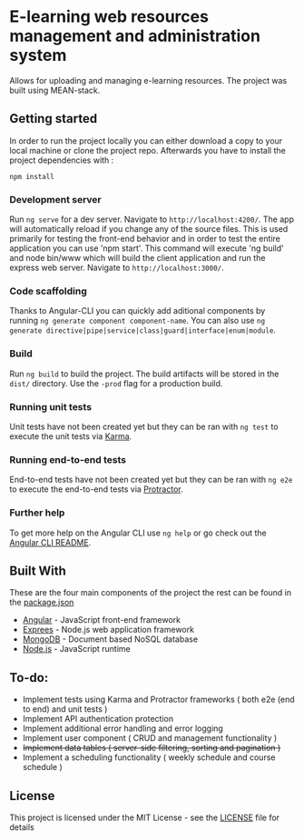 # E-learning web resources management and administration system

Allows for uploading and managing e-learning resources. The project was built using MEAN-stack.

## Getting started

In order to run the project locally you can either download a copy to your local machine or clone the project repo. Afterwards you have to install the project dependencies with :

```
npm install
```

### Development server

Run `ng serve` for a dev server. Navigate to `http://localhost:4200/`. The app will automatically reload if you change any of the source files. This is used primarily for testing the front-end behavior and in order to test the entire application you can use 'npm start'. This command will execute 'ng build' and node bin/www which will build the client application and run the express web server. Navigate to `http://localhost:3000/`. 

### Code scaffolding

Thanks to Angular-CLI you can quickly add aditional components by running `ng generate component component-name`. You can also use `ng generate directive|pipe|service|class|guard|interface|enum|module`.

### Build

Run `ng build` to build the project. The build artifacts will be stored in the `dist/` directory. Use the `-prod` flag for a production build.

### Running unit tests

Unit tests have not been created yet but they can be ran with `ng test` to execute the unit tests via [Karma](https://karma-runner.github.io).

### Running end-to-end tests

End-to-end tests have not been created yet but they can be ran with  `ng e2e` to execute the end-to-end tests via [Protractor](http://www.protractortest.org/).

### Further help

To get more help on the Angular CLI use `ng help` or go check out the [Angular CLI README](https://github.com/angular/angular-cli/blob/master/README.md).


## Built With

These are the four main components of the project the rest can be found in the [package.json](package.json)

* [Angular](https://angular.io) - JavaScript front-end framework 
* [Exprees](https://expressjs.com) - Node.js web application framework
* [MongoDB](https://www.mongodb.com) - Document based NoSQL database
* [Node.js](https://nodejs.org/en/) - JavaScript runtime

## To-do:

* Implement tests using Karma and Protractor frameworks ( both e2e (end to end) and unit tests )
* Implement API authentication protection
* Implement additional error handling and error logging
* Implement user component ( CRUD and management functionality )
* ~~Implement data tables ( server-side filtering, sorting and pagination )~~
* Implement a scheduling functionality ( weekly schedule and course schedule )

## License

This project is licensed under the MIT License - see the [LICENSE](LICENSE) file for details

